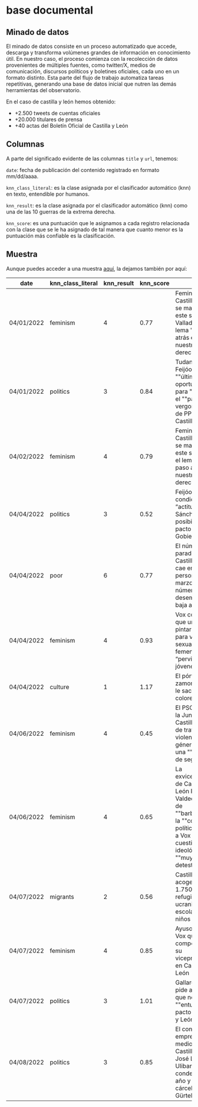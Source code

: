 # base documental

## Minado de datos
El minado de datos consiste en un proceso automatizado que accede, descarga y transforma volúmenes grandes de información en conocimiento útil. En nuestro caso,  el proceso comienza con la recolección de datos provenientes de múltiples fuentes, como twitter/X, medios de comunicación, discursos políticos y boletines oficiales, cada uno en un formato distinto. Esta parte del flujo de trabajo automatiza tareas repetitivas, generando una base de datos inicial que nutren las demás herramientas del observatorio.

En el caso de castilla y león hemos obtenido:

- +2.500 tweets de cuentas oficiales
- +20.000 titulares de prensa
- +40 actas del Boletín Oficial de Castilla y León
 
## Columnas
A parte del significado evidente de las columnas   `title`  y  `url`, tenemos:

`date`: fecha de publicación del contenido registrado en formato mm/dd/aaaa.

 `knn_class_literal`: es la clase asignada por el clasificador automático (knn) en texto, entendible por humanos.

 `knn_result`: es la clase asignada por el clasificador automático (knn) como una de las 10 guerras de la extrema derecha. 

`knn_score`: es una puntuación que le asignamos a cada registro relacionada con la clase que se le ha asignado de tal manera que cuanto menor es la puntuación más confiable es la clasificación.

## Muestra 
Aunque puedes acceder a una muestra [aquí](https://github.com/pyubero/fr-observatory/blob/main/base_documental/sample_press.csv), la dejamos también por aquí:

 date | knn_class_literal | knn_result | knn_score | title | url 
---|---|---|---|---|---
 04/01/2022 | feminism | 4 | 0.77 | Feministas de Castilla y León se manifiestan este sábado en Valladolid con el lema 'Ni un paso atrás en nuestros derechos' | [url](https://www.eldiario.es/castilla-y-leon/sociedad/feministas-castilla-leon-manifiestan-sabado-valladolid-lema-paso-derechos_1_8882236.html) 
 04/01/2022 | politics | 3 | 0.84 | Tudanca llama a Feijóo a la ""última oportunidad"" para ""detener"" el ""pacto vergonzante"" de PP y Vox en Castilla y León | [url](https://www.eldiario.es/castilla-y-leon/politica/tudanca-llama-feijoo-ultima-oportunidad-detener-pacto-vergonzante-pp-vox-castilla-leon_1_8881714.html) 
 04/02/2022 | feminism | 4 | 0.79 | Feministas de Castilla y León se manifiestan este sábado con el lema 'Ni un paso atrás en nuestros derechos' | [url](https://www.eldiario.es/castilla-y-leon/feministas-castilla-leon-manifiestan-sabado-valladolid-lema-paso-derechos_1_8883554.html) 
 04/04/2022 | politics | 3 | 0.52 | Feijóo condiciona a la “actitud” de Sánchez la posibilidad de un pacto con el Gobierno | [url](https://elpais.com/espana/2022-04-04/feijoo-condiciona-a-la-actitud-de-sanchez-la-posibilidad-de-un-pacto-con-el-gobierno.html) 
 04/04/2022 | poor | 6 | 0.77 | El número de parados en Castilla y León cae en 497 personas en marzo y el número de desempleados baja a 130.153 | [url](https://www.eldiario.es/castilla-y-leon/numero-parados-castilla-leon-cae-497-personas-marzo-numero-desempleados-baja-130-153_1_8886837.html) 
 04/04/2022 | feminism | 4 | 0.93 | Vox considera que un taller de pintar vulvas para visibilizar la sexualidad femenina “pervierte” a las jóvenes | [url](https://elpais.com/sociedad/2022-04-04/vox-considera-que-un-taller-de-pintar-vulvas-para-visibilizar-la-sexualidad-femenina-pervierte-a-los-jovenes.html) 
 04/04/2022 | culture | 1 | 1.17 | El pórtico zamorano al que le sacaron los colores | [url](https://elpais.com/elpais/2022/04/04/paco_nadal/1649107153_537048.html)
 04/06/2022 | feminism | 4 | 0.45 | El PSOE acusa a la Junta de Castilla y León de tratar la violencia de género como una ""violencia de segunda"" | [url](https://www.eldiario.es/castilla-y-leon/politica/psoe-acusa-junta-castilla-leon-tratar-violencia-genero-violencia-segunda_1_8895790.html) 
 04/06/2022 | feminism | 4 | 0.65 | La exvicepresidenta de Castilla y León Rosa Valdeón tacha de ""barbaridad"" la ""concesión política"" del PP a Vox por cuestiones ideológicas ""muy detestables"" | [url](https://www.eldiario.es/castilla-y-leon/politica/exvicepresidenta-castilla-leon-rosa-valdeon-tacha-barbaridad-concesion-politica-pp-vox-cuestiones-ideologicas-detestables_1_8894074.html) 
 04/07/2022 | migrants | 2 | 0.56 | Castilla y León acoge ya a 1.750 refugiados ucranianos y escolariza a 485 niños | [url](https://www.eldiario.es/castilla-y-leon/castilla-leon-acoge-1-750-refugiados-ucranianos-escolariza-485-ninos_1_8898700.html) 
 04/07/2022 | feminism | 4 | 0.85 | Ayuso sugiere a Vox que dé competencias a su vicepresidente en Castilla y León | [url](https://www.eldiario.es/castilla-y-leon/politica/ayuso-sugiere-vox-competencias-vicepresidente-castilla-leon_1_8899091.html) 
 04/07/2022 | politics | 3 | 1.01 | Gallardo (Vox) pide a Ayuso que no ""enturbie"" el pacto en Castilla y León | [url](https://www.eldiario.es/politica/gallardo-vox-pide-ayuso-no-enturbie-pacto-castilla-leon_1_8899799.html) 
 04/08/2022 | politics | 3 | 0.85 | El constructor y empresario de medios en Castilla y León, José Luis Ulibarri, condenado a un año y medio de cárcel por la Gürtel Boadilla | [url](https://www.eldiario.es/castilla-y-leon/tribunales/constructor-empresario-medios-castilla-leon-jose-luis-ulibarri-condenado-ano-medio-carcel-gurtel-boadilla_1_8901060.html)


